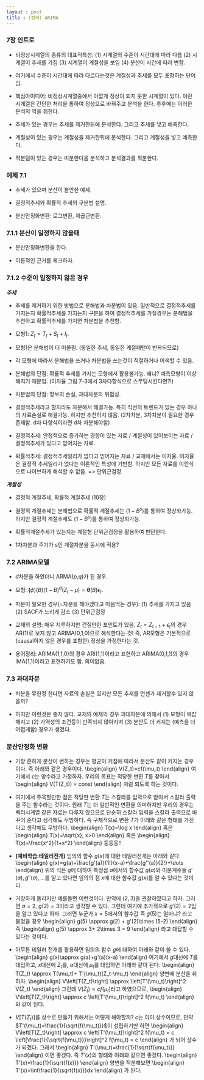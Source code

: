 ```yaml
---
layout : post 
title : (정리) ARIMA 
---
```



### 7장 인트로 

- 비정상시계열의 종류의 대표적특성: (1) 시계열의 수준이 시간대에 따라 다름 (2) 시계열이 추세를 가짐 (3) 시계열이 계절성을 보임 (4) 분산이 시간에 따라 변함. 

- 여기에서 수준이 시간대에 따라 다르다는것은 계절성과 추세를 모두 포함하는 단어임. 

- 핵심아이디어: 비정상시계열중에서 아깝게 정상이 되지 못한 시계열이 있다. 이런 시계열은 간단한 처리을 통하여 정상으로 바꿔주고 분석을 한다. 추후에는 이러한 분석의 역을 취한다. 

- 추세가 있는 경우는 추세를 제거한뒤에 분석한다. 그리고 추세를 넣고 예측한다. 

- 계절성이 있는 경우는 계절성을 제거한뒤에 분석한다. 그리고 계절성을 넣고 예측한다. 

- 적분텀이 있는 경우는 미분한다음 분석하고 분석결과를 적분한다. 


### 예제 7.1 

- 추세가 있으며 분산이 불안한 예제.

- 결정적추세와 확률적 추세의 구분법 설명.

- 분산안정화변환: 로그변환, 제곱근변환.


### 7.1.1 분산이 일정하지 않을때 

- 분산안정화변환을 한다. 

- 이론적인 근거를 체크하자. 


### 7.1.2 수준이 일정하지 않은 경우 

***추세***

- 추세를 제거하기 위한 방법으로 분해법과 차분법이 있음. 일반적으로 결정적추세를 가지는지 확률적추세를 가지는지 구분을 하여 결정적추세를 가질경우는 분해법을 추천하고 확률적추세를 가지면 차분법을 추천함. 

- 모형1: $Z_t=T_t+S_t+I_t$. 

- 모형1은 분해법이 더 어울림. (동일한 추세, 동일한 계절패턴이 반복되므로)

- 각 모형에 따라서 분해법을 쓰거나 차분법을 쓰는것이 적절하거나 어색할 수 있음. 

- 분해법의 단점: 확률적 추세를 가지는 모형에서 활용불가능. 왜냐? 예측모형이 이상해지기 때문임. (이자율 그림 7-3에서 3차다항식으로 스무딩시킨다면?!)

- 차분법의 단점: 정보의 손실, 과대차분의 위험성. 

- 결정적추세라고 할지라도 차분해서 해결가능. 특히 직선의 트렌드가 있는 경우 하나의 자료손실로 해결가능. 하지만 추천하지 않음. (2차차분, 3차차분이 필요한 경우 존재함. d차 다항식이라면 d차 차분해야함) 

- 결정적추세: 안정적으로 증가하는 경향이 있는 자료 / 계절성이 있어보이는 자료 / 결정적추세가 있다고 믿어지는 자료.

- 확률적추세: 결정적추세일리가 없다고 믿어지는 자료 / 교재에서는 이자율. 이자율은 결정적 추세일리가 없다는 이론적인 특성에 기반함. 하지만 모든 자료를 이런식으로 나이브하게 해석할 수 없음. => 단위근검정 

***계절성***

- 결정적 계절추세, 확률적 계절추세 (10장)

- 결정적 계절추세는 분해법으로 확률적 계절추세는 $(1-B^s)$를 통하여 정상화가능. 하지만 결정적 계절추세도 $(1-B^s)$를 통하여 정상화가능. 

- 확률적계절추세가 있는지는 계절형 단위근검정을 활용하여 판단한다. 

- 1차차분과 주기가 s인 계절차분을 동시에 적용? 


### 7.2 ARIMA모델

- $d$차분을 하였더니 ARMA($p$,$q$)가 된 경우. 

- 모형: $\boldsymbol(\phi)(B)(1-B)^d(Z_t-\mu)=\boldsymbol{\theta}(B)\epsilon_t$. 

- 차분이 필요한 경우(=차분을 해야겠다고 마음먹는 경우): (1) 추세를 가지고 있음 (2) SACF가 느리게 감소 (3) 단위근검정 

- 교재의 설명: 매우 지루하지만 건질만한 포인트가 있음. $Z_t=Z_{t-1}+\epsilon_t$의 경우 AR(1)로 보지 않고 ARIMA(0,1,0)으로 해석한다는 것! 즉, AR모형은 기본적으로 (causal하지 않은 경우를 포함한) 정상을 가정한다는 것. 

- 용어정리: ARIMA(1,1,0)의 경우 ARI(1,1)이라고 표현하고 ARIMA(0,1,1)의 경우 IMA(1,1)이라고 표현하기도 함. 의미없음. 


### 7.3 과대차분 

- 차분을 무한정 한다면 자료의 손실은 있지만 모든 추세를 언젠가 제거할수 있지 않을까? 

- 하지만 이런것은 좋지 않다. 교재의 예제의 경우 과대차분에 의해서 (1) 모형이 복잡해지고 (2) 가역성의 조건등이 만족되지 않아지며 (3) 분산도 더 커지는 (예측을 더 어렵게함) 경우가 생겼다. 


### 분산안정화 변환 

- 가장 흔하게 분산이 변하는 경우는 평균이 커짐에 따라서 분산도 같이 커지는 경우이다. 즉 아래와 같은 경우이다. 
\begin{align}
V(Z_t)=cf(\mu_t)
\end{align}
여기에서 $c$는 양수라고 가정하자. 우리의 목표는 적당한 변환 $T$를 찾아서 
\begin{align}
V(T(Z_t)) = const
\end{align}
처럼 되도록 하는 것이다. 

- 여기에서 주목할만한 점은 적당한 변환 $T$는 스칼라를 입력으로 받아서 스칼라 출력을 주는 함수라는 것이다. 원래 $T$는 더 일반적인 변환을 의미하지만 우리의 경우는 벡터시계열 같은 자료는 다루지 않으므로 단순히 스칼라 입력을 스칼라 출력으로 바꾸어 준다고 생각해도 무방하다. 즉 구체적으로 변환 $T$가 아래와 같은 형태를 가진다고 생각해도 무방하다. 
\begin{align}
T(x)=\log x 
\end{align}
혹은 
\begin{align}
T(x)=\sqrt{x}, x>0 
\end{align}
혹은 
\begin{align}
T(x)=\frac{x^2}{1+x^2}
\end{align}
등등등!! 

- **(예비학습:테일러전개)** 임의의 함수 $g(x)$에 대한 테일러전개는 아래와 같다. 
\begin{align}
g(x)=g(a)+\frac{g'(a)}{1!}(x-a)+\frac{g''(a)}{2!}+\dots
\end{align}
위의 식은 $g$에 대하여 특정점 $a$에서의 함수값 $g(a)$와 미분계수들 $g'(a),g''(a),\dots$를 알고 있다면 임의의 점 $x$에 대한 함수값 $g(x)$를 알 수 있다는 것이다. 

- 거창하게 들리지만 예를들면 이런것이다. 만약에 $(2,3)$을 관찰하였다고 하자. 그러면 $a=2$, $g(2)=3$이라고 생각할 수 있다. 그런데 여기에 추가적으로 $g'(2)=2$임을 알고 있다고 하자. 그러면 누군가 $x=5$에서의 함수값 즉 $g(5)$는 얼마냐? 라고 물었을 경우 
\begin{align}
g(5) \approx g(2) + g'(2)\times (5-2) 
\end{align}
즉 
\begin{align}
g(5) \approx 3+ 2\times 3 = 9
\end{align}
라고 대답할 수 있다는 것이다. 

- 아무튼 테일러 전개를 활용하면 임의의 함수 $g$에 대하여 아래와 같이 쓸 수 있다. 
\begin{align}
g(x)\approx g(a)+g'(a)(x-a)
\end{align}
여기에서 $g$대신에 $T$를 대입하고, $x$대신에 $Z_t$를, $a$대신에 $\mu_t$를 대입하면 아래와 같이 된다. 
\begin{align}
T(Z_t) \approx T(\mu_t)+ T'(\mu_t)(Z_t-\mu_t)
\end{align}
양변에 분산을 취하자. 
\begin{align}
V\left[T(Z_t)\right] \approx \left[T'(\mu_t)\right]^2 V(Z_t)
\end{align}
그런데 $V(Z_t)=cf(\mu_t)$라고 하였으므로, 
\begin{align}
V\left[T(Z_t)\right] \approx c \left[T'(\mu_t)\right]^2 f(\mu_t)
\end{align}
와 같이 된다. 

- $V[T(Z_t)]$를 상수로 만들기 위해서는 어떻게 해야할까? $c$는 이미 상수이므로, 만약 $T'(\mu_t)=\frac{1}{\sqrt{f(\mu_t)}}$이 성립하기만 하면 
\begin{align}
V\left[T(Z_t)\right] \approx c \left[T'(\mu_t)\right]^2 f(\mu_t) = c \left[\frac{1}{\sqrt{f(\mu_t)}}\right]^2 f(\mu_t) = c
\end{align}
가 되어 상수가 되겠다. 그래서 
\begin{align}
T'(\mu_t)=\frac{1}{\sqrt{f(\mu_t)}}
\end{align}
이면 좋겠다. 즉 $T'(x)$의 형태와 아래와 같으면 좋겠다. 
\begin{align}
T'(x)=\frac{1}{\sqrt{f(x)}}
\end{align}
양변을 적분해보면 
\begin{align}
T'(x)=\int\frac{1}{\sqrt{f(x)}}dx
\end{align}
가 된다. 